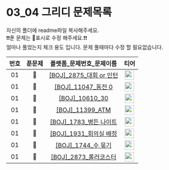 # 03_04 그리디 문제목록

자신의 폴더에 readme파일 복사해주세요.<br>
❗️❗️푼 문제는 🔳표시로 수정 해주세요.❗️❗️<br>
얼마나 풀었는지 체크 용도 입니다. 문제 풀때마다 수정 할 필요없습니다.<br>

|번호|푼문제|플랫폼_문제번호_문제이름|티어|
| :-----: | :-----: | :-----: | :-----: |
|01|🔳|<a href="https://www.acmicpc.net/problem/2875" target="_blank">[BOJ]_2875_대회 or 인턴</a>| <a href="https://www.acmicpc.net/problem/2875" target="_blank"><img height="25px" width="25px" src="https://static.solved.ac/tier_small/3.svg"/></a> | 
|01|🔳|<a href="https://www.acmicpc.net/problem/11047" target="_blank">[BOJ]_11047_동전 0</a>| <a href="https://www.acmicpc.net/problem/11047" target="_blank"><img height="25px" width="25px" src="https://static.solved.ac/tier_small/7.svg"/></a> | 
|01|🔲|<a href="https://www.acmicpc.net/problem/10610" target="_blank">[BOJ]_10610_30</a>| <a href="https://www.acmicpc.net/problem/10610" target="_blank"><img height="25px" width="25px" src="https://static.solved.ac/tier_small/7.svg"/></a> | 
|01|🔲|<a href="https://www.acmicpc.net/problem/11399" target="_blank">[BOJ]_11399_ATM</a>| <a href="https://www.acmicpc.net/problem/11399" target="_blank"><img height="25px" width="25px" src="https://static.solved.ac/tier_small/7.svg"/></a> | 
|01|🔲|<a href="https://www.acmicpc.net/problem/1783" target="_blank">[BOJ]_1783_병든 나이트</a>| <a href="https://www.acmicpc.net/problem/1783" target="_blank"><img height="25px" width="25px" src="https://static.solved.ac/tier_small/8.svg"/></a> | 
|01|🔲|<a href="https://www.acmicpc.net/problem/1931" target="_blank">[BOJ]_1931_회의실 배정</a>| <a href="https://www.acmicpc.net/problem/1931" target="_blank"><img height="25px" width="25px" src="https://static.solved.ac/tier_small/10.svg"/></a> | 
|01|🔲|<a href="https://www.acmicpc.net/problem/1744" target="_blank">[BOJ]_1744_수 묶기</a>| <a href="https://www.acmicpc.net/problem/1744" target="_blank"><img height="25px" width="25px" src="https://static.solved.ac/tier_small/12.svg"/></a> | 
|01|🔲|<a href="https://www.acmicpc.net/problem/2873" target="_blank">[BOJ]_2873_롤러코스터</a>| <a href="https://www.acmicpc.net/problem/2873" target="_blank"><img height="25px" width="25px" src="https://static.solved.ac/tier_small/18.svg"/></a> | 

